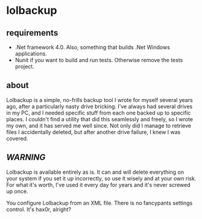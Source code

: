 lolbackup
=========

requirements 
------------
 - .Net framework 4.0. Also, something that builds .Net Windows applications.
 - Nunit if you want to build and run tests. Otherwise remove the tests project.

about
-----

Lolbackup is a simple, no-frills backup tool I wrote for myself several years ago, after a particularly nasty drive bricking. I've always had several drives in my PC, and I needed specific stuff from each one backed up to specific places. I couldn't find a utility that did this seamlessly and freely, so I wrote my own, and it has served me well since. Not only did I manage to retrieve files I accidentally deleted, but after another drive failure, I knew I was covered.

*WARNING* 
--
Lolbackup is available entirely as is. It can and will delete everything on your system if you set it up incorrectly, so use it wisely and at your own risk. For what it's worth, I've used it every day for years and it's never screwed up once.

You configure Lolbackup from an XML file. There is no fancypants settings control. It's hax0r, alright?
